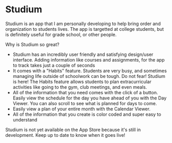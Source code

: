 # Studium
Studium is an app that I am personally developing to help bring order and organization to students lives. The app is targetted at college students, but is definitely useful for grade school, or other people.

Why is Studium so great?
- Studium has an incredibly user friendly and satisfying design/user interface. Adding information like courses and assignments, for the app to track takes just a couple of seconds
- It comes with a "Habits" feature. Students are very busy, and sometimes managing life outside of schoolwork can be tough. Do not fear! Studium is here! The Habits feature allows students to plan extracurricular activities like going to the gym, club meetings, and even meals.
- All of the information that you need comes with the click of a button. Easily view the schedule for the day you have ahead of you with the Day Viewer. You can also scroll to see what is planned for days to come.
- Easily view a plan of your entire month with the Calendar Viewer. 
- All of the information that you create is color coded and super easy to understand

Studium is not yet available on the App Store because it's still in development. Keep up to date to know when it goes live!
